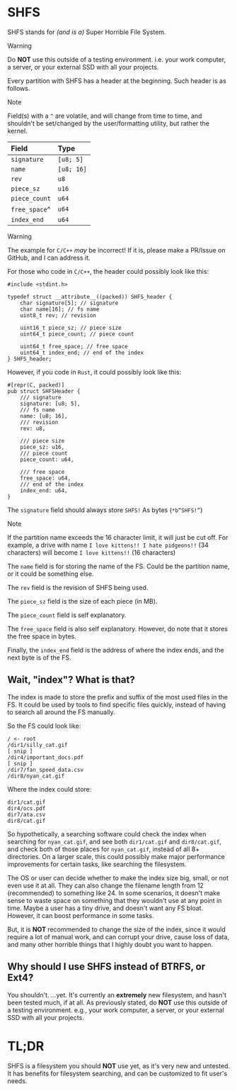 # SHFS
SHFS stands for *(and is a)* Super Horrible File System.

>[!WARNING]
>Do **NOT** use this outside of a testing environment. i.e. your work computer, a server, or your external SSD with all your projects.

Every partition with SHFS has a header at the beginning. Such header is as follows.

>[!NOTE]
> Field(s) with a `^` are volatile, and will change from time to time, and shouldn't be set/changed by the user/formatting utility, but rather the kernel.

| Field         | Type       |
| :------------ | :--------- |
| `signature`   | `[u8; 5]`  |
| `name`        | `[u8; 16]` |
| `rev`         | `u8`       |
| `piece_sz`    | `u16`      |
| `piece_count` | `u64`      |
| `free_space`^ | `u64`      |
| `index_end`   | `u64`      |

>[!WARNING]
>The example for `C/C++` *may* be incorrect! If it is, please make a PR/Issue on GitHub, and I can address it.

For those who code in `C/C++`, the header could possibly look like this:
```
#include <stdint.h>

typedef struct __attribute__((packed)) SHFS_header {
	char signature[5]; // signature
	char name[16]; // fs name
	uint8_t rev; // revision
	
	uint16_t piece_sz; // piece size
	uint64_t piece_count; // piece count
	
	uint64_t free_space; // free space
	uint64_t index_end; // end of the index
} SHFS_header;
```

However, if you code in `Rust`, it could possibly look like this:
```
#[repr(C, packed)]
pub struct SHFSHeader {
	/// signature
	signature: [u8; 5],
	/// fs name
	name: [u8; 16],
	/// revision
	rev: u8,
	
	/// piece size
	piece_sz: u16,
	/// piece count
	piece_count: u64,
	
	/// free space
	free_space: u64,
	/// end of the index
	index_end: u64,
}
```

The `signature` field should always store `SHFS!` As bytes (`*b”SHFS!”`)

>[!NOTE]
>If the partition name exceeds the 16 character limit, it will just be cut off.
>For example, a drive with name `I love kittens!! I hate pidgeons!!` (34 characters) will become `I love kittens!!` (16 characters)

The `name` field is for storing the name of the FS. Could be the partition name, or it could be something else.

The `rev` field is the revision of SHFS being used.

The `piece_sz` field is the size of each piece (in MB).

The `piece_count` field is self explanatory.

The `free_space` field is also self explanatory. However, do note that it stores the free space in bytes.

Finally, the `index_end` field is the address of where the index ends, and the next byte is of the FS.

## Wait, "index"? What is that?
The index is made to store the prefix and suffix of the most used files in the FS. It could be used by tools to find specific files quickly, instead of having to search all around the FS manually.

So the FS could look like:
```
/ <- root
/dir1/silly_cat.gif
[ snip ]
/dir4/important_docs.pdf
[ snip ]
/dir7/fan_speed_data.csv
/dir8/nyan_cat.gif
```

Where the index could store:
```
dir1/cat.gif
dir4/ocs.pdf
dir7/ata.csv
dir8/cat.gif
```

So hypothetically, a searching software could check the index when searching for `nyan_cat.gif`, and see both `dir1/cat.gif` and `dir8/cat.gif`, and check both of those places for `nyan_cat.gif`, instead of all 8+ directories. On a larger scale, this could possibly make major performance improvements for certain tasks, like searching the filesystem.

The OS or user can decide whether to make the index size big, small, or not even use it at all. They can also change the filename length from 12 (recommended) to something like 24. In some scenarios, it doesn't make sense to waste space on something that they wouldn't use at any point in time. Maybe a user has a tiny drive, and doesn't want any FS bloat. However, it can boost performance in some tasks.

But, it is **NOT** recommended to change the size of the index, since it would require a lot of manual work, and can corrupt your drive, cause loss of data, and many other horrible things that I highly doubt you want to happen.

## Why should I use SHFS instead of BTRFS, or Ext4?
You shouldn't. ...yet. It's currently an **extremely** new filesystem, and hasn't been tested much, if at all. As previously stated, do **NOT** use this outside of a testing environment. e.g., your work computer, a server, or your external SSD with all your projects.

# TL;DR
SHFS is a filesystem you should **NOT** use yet, as it's very new and untested. It has benefits for filesystem searching, and can be customized to fit user's needs.